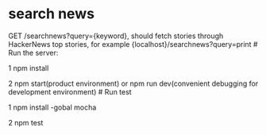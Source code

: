 # search news
 <p> GET /searchnews?query={keyword}, should fetch stories through HackerNews top stories, for example {localhost}/searchnews?query=print
# Run the server:
<p>1 npm install
<p>2 npm start(product environment) or npm run dev(convenient debugging for development environment)
# Run test
<p> 1 npm install -gobal mocha
<p> 2 npm test